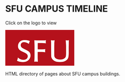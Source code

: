 # SFU CAMPUS TIMELINE

Click on the logo to view<br/>

[![SFU Logo][sfu-image]](https://gunmack.github.io/archived/SFU)

[sfu-image]: /images/SFU.png

HTML directory of pages about SFU campus buildings.
